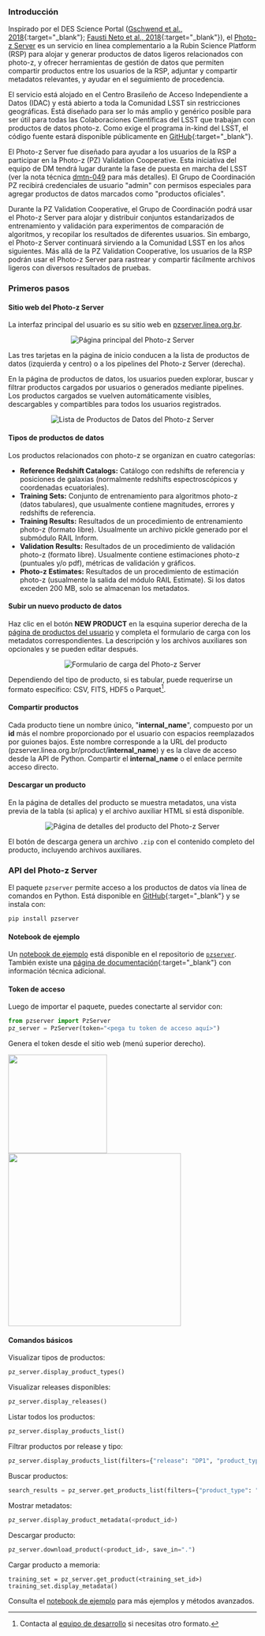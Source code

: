 ### Introducción

Inspirado por el DES Science Portal ([Gschwend et al., 2018](https://www.sciencedirect.com/science/article/abs/pii/S2213133718300891?via%3Dihub){:target="_blank"}; [Fausti Neto et al., 2018](https://www.sciencedirect.com/science/article/abs/pii/S2213133717300975){:target="_blank"}), el [Photo-z Server](https://pzserver.linea.org.br/) es un servicio en línea complementario a la Rubin Science Platform (RSP) para alojar y generar productos de datos ligeros relacionados con photo-z, y ofrecer herramientas de gestión de datos que permiten compartir productos entre los usuarios de la RSP, adjuntar y compartir metadatos relevantes, y ayudar en el seguimiento de procedencia.

El servicio está alojado en el Centro Brasileño de Acceso Independiente a Datos (IDAC) y está abierto a toda la Comunidad LSST sin restricciones geográficas. Está diseñado para ser lo más amplio y genérico posible para ser útil para todas las Colaboraciones Científicas del LSST que trabajan con productos de datos photo-z. Como exige el programa in-kind del LSST, el código fuente estará disponible públicamente en [GitHub](https://github.com/linea-it/pzserver_app){:target="_blank"}.

El Photo-z Server fue diseñado para ayudar a los usuarios de la RSP a participar en la Photo-z (PZ) Validation Cooperative. Esta iniciativa del equipo de DM tendrá lugar durante la fase de puesta en marcha del LSST (ver la nota técnica [dmtn-049](https://dmtn-049.lsst.io/) para más detalles). El Grupo de Coordinación PZ recibirá credenciales de usuario "admin" con permisos especiales para agregar productos de datos marcados como "productos oficiales".

Durante la PZ Validation Cooperative, el Grupo de Coordinación podrá usar el Photo-z Server para alojar y distribuir conjuntos estandarizados de entrenamiento y validación para experimentos de comparación de algoritmos, y recopilar los resultados de diferentes usuarios. Sin embargo, el Photo-z Server continuará sirviendo a la Comunidad LSST en los años siguientes. Más allá de la PZ Validation Cooperative, los usuarios de la RSP podrán usar el Photo-z Server para rastrear y compartir fácilmente archivos ligeros con diversos resultados de pruebas.

### Primeros pasos

#### Sitio web del Photo-z Server

La interfaz principal del usuario es su sitio web en [pzserver.linea.org.br](https://pzserver.linea.org.br/). 

<p align="center">
  <img src="../../images/pz-server-landing-page.png" alt="Página principal del Photo-z Server">
</p>

Las tres tarjetas en la página de inicio conducen a la lista de productos de datos (izquierda y centro) o a los pipelines del Photo-z Server (derecha).

En la página de productos de datos, los usuarios pueden explorar, buscar y filtrar productos cargados por usuarios o generados mediante pipelines. Los productos cargados se vuelven automáticamente visibles, descargables y compartibles para todos los usuarios registrados.

<p align="center">
  <img src="../../images/pz-server-user-data-products.png" alt="Lista de Productos de Datos del Photo-z Server">
</p>

#### Tipos de productos de datos

Los productos relacionados con photo-z se organizan en cuatro categorías:

* **Reference Redshift Catalogs:** Catálogo con redshifts de referencia y posiciones de galaxias (normalmente redshifts espectroscópicos y coordenadas ecuatoriales).
* **Training Sets:** Conjunto de entrenamiento para algoritmos photo-z (datos tabulares), que usualmente contiene magnitudes, errores y redshifts de referencia.
* **Training Results:** Resultados de un procedimiento de entrenamiento photo-z (formato libre). Usualmente un archivo pickle generado por el submódulo RAIL Inform.
* **Validation Results:** Resultados de un procedimiento de validación photo-z (formato libre). Usualmente contiene estimaciones photo-z (puntuales y/o pdf), métricas de validación y gráficos.
* **Photo-z Estimates:** Resultados de un procedimiento de estimación photo-z (usualmente la salida del módulo RAIL Estimate). Si los datos exceden 200 MB, solo se almacenan los metadatos.



#### Subir un nuevo producto de datos

Haz clic en el botón **NEW PRODUCT** en la esquina superior derecha de la [página de productos del usuario](https://pzserver.linea.org.br/user_products) y completa el formulario de carga con los metadatos correspondientes. La descripción y los archivos auxiliares son opcionales y se pueden editar después.

<p align="center">
  <img src="../../images/pz-server-upload-form.png" alt="Formulario de carga del Photo-z Server">
</p>

Dependiendo del tipo de producto, si es tabular, puede requerirse un formato específico: CSV, FITS, HDF5 o Parquet[^dagger].

[^dagger]: Contacta al [equipo de desarrollo](mailto:julia@linea.org.br) si necesitas otro formato.

#### Compartir productos

Cada producto tiene un nombre único, "**internal_name**", compuesto por un **id** más el nombre proporcionado por el usuario con espacios reemplazados por guiones bajos. Este nombre corresponde a la URL del producto (pzserver.linea.org.br/product/**internal_name**) y es la clave de acceso desde la API de Python. Compartir el **internal_name** o el enlace permite acceso directo.

#### Descargar un producto

En la página de detalles del producto se muestra metadatos, una vista previa de la tabla (si aplica) y el archivo auxiliar HTML si está disponible.

<p align="center">
  <img src="../../images/pz-server-product-details-page.png" alt="Página de detalles del producto del Photo-z Server">
</p>

El botón de descarga genera un archivo `.zip` con el contenido completo del producto, incluyendo archivos auxiliares.

### API del Photo-z Server

El paquete `pzserver` permite acceso a los productos de datos vía línea de comandos en Python. Está disponible en [GitHub](https://github.com/linea-it/pzserver){:target="_blank"} y se instala con:

```bash
pip install pzserver
```

#### Notebook de ejemplo

Un [notebook de ejemplo](https://github.com/linea-it/pzserver/blob/main/docs/notebooks/pzserver_tutorial.ipynb) está disponible en el repositorio de [`pzserver`](https://github.com/linea-it/pzserver). También existe una [página de documentación](https://linea-it.github.io/pzserver){:target="_blank"} con información técnica adicional.

#### Token de acceso

Luego de importar el paquete, puedes conectarte al servidor con:

```python
from pzserver import PzServer
pz_server = PzServer(token="<pega tu token de acceso aquí>")
```

Genera el token desde el sitio web (menú superior derecho).

<img src="../../images/pz-server-token-menu.png" width=200pt align="top"/> <img src="../../images/pz-server-generate-token.png" width=350pt />

#### Comandos básicos

Visualizar tipos de productos:

```python
pz_server.display_product_types()
```

Visualizar releases disponibles:

```python
pz_server.display_releases()
```

Listar todos los productos:

```python
pz_server.display_products_list()
```

Filtrar productos por release y tipo:

```python
pz_server.display_products_list(filters={"release": "DP1", "product_type": "Training Set"})
```

Buscar productos:

```python
search_results = pz_server.get_products_list(filters={"product_type": "training results"})
```

Mostrar metadatos:

```python
pz_server.display_product_metadata(<product_id>)
```

Descargar producto:

```python
pz_server.download_product(<product_id>, save_in=".")
```

Cargar producto a memoria:

```
training_set = pz_server.get_product(<training_set_id>)
training_set.display_metadata()
```

Consulta el [notebook de ejemplo](https://github.com/linea-it/pzserver/blob/main/docs/notebooks/pzserver_tutorial.ipynb) para más ejemplos y métodos avanzados.